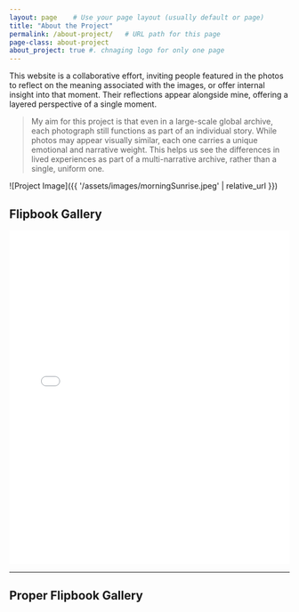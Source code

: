 ```yaml
---
layout: page    # Use your page layout (usually default or page)
title: "About the Project"
permalink: /about-project/   # URL path for this page
page-class: about-project
about_project: true #. chnaging logo for only one page
---
```


<!--# About the Project (alraedy used) -->

This website is a collaborative effort, inviting people featured in the photos to reflect on the meaning associated with the images, or offer internal insight into that moment. Their reflections appear alongside mine, offering a layered perspective of a single moment. 

> My aim for this project is that even in a large-scale global archive, each photograph still functions as part of an individual story. While photos may appear visually similar, each one carries a unique emotional and narrative weight. This helps us see the differences in lived experiences as part of a multi-narrative archive, rather than a single, uniform one. 

<!--![Project Image](/assets/images/mariasunset.JPG) -->
<!--![Project Image]({{ site.baseurl }}/assets/images/morningSunrise.jpeg) -->

![Project Image]({{ '/assets/images/morningSunrise.jpeg' | relative_url }})

## Flipbook Gallery
<iframe src="{{ site.baseurl }}/assets/pdf/gallery.pdf"
        width="100%" height="600px" style="border:none;">
</iframe>

***

<!--## Proper Flipbook Gallery

<a href="https://89dd0892-trial.flowpaper.com/finalGallery/" class="fp-embed" data-fp-width="100%" data-fp-height="100%" style="max-width: 100%"></a><script async defer src="https://cdn-online.flowpaper.com/zine/3.9.1/js/embed.min.js"></script> -->

## Proper Flipbook Gallery

<a href="https://89dd0892-trial.flowpaper.com/finalGallery/" 
   class="fp-embed" 
   data-fp-width="100%" 
   data-fp-height="100vh" 
   style="width: 100%; height: 100vh; display: block; max-width: 100%;">
</a>


Inspired by readings in my Culture and Technology Studies summer workshop course (CTS3030), I attempt to show how photographs work as tools for memory-making and shaping reality—and how history is framed differently depending on how both the individual and the photographer view what’s valuable in a moment. 

> Participant reflections are submitted through digital forms or in-person interviews. Text is only edited for grammar, and permission is always asked before posting names or images. 

This project tends to take on a positive framing, with the **goal of helping people foster appreciation for life by remembering good things or lessons taken from a moment—even in difficult or trying seasons.** However, asking people to reframe their memories might not fully capture the complexity of their experiences. So, their first reflection on the memory is posted as-is, followed by any lessons or insights they chose to share in response to the final reflective prompt. 


<div style="text-align: center; margin-top: 20px;">
  <a href="{{ site.baseurl }}/assets/pdf/gallery.pdf" download class="btn-custom-download">
    Download Project Documentation PDF
  </a>
</div>

<!--learned that Every page/post needs YAML front matter at the top to tell Jekyll how to process it.-->


<!--TO DO:
-add image gallery here: https://biati-digital.github.io/glightbox/
-write up emmas interview
-fix web image size
-text? add my reflections
-host website-->

